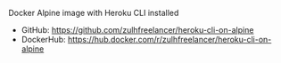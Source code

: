 Docker Alpine image with Heroku CLI installed

- GitHub: https://github.com/zulhfreelancer/heroku-cli-on-alpine
- DockerHub: https://hub.docker.com/r/zulhfreelancer/heroku-cli-on-alpine
